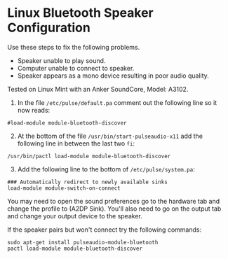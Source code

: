 Linux Bluetooth Speaker Configuration
=====================================

Use these steps to fix the following problems.
- Speaker unable to play sound.
- Computer unable to connect to speaker.
- Speaker appears as a mono device resulting in poor audio quality.

Tested on Linux Mint with an Anker SoundCore, Model: A3102.

1. In the file `/etc/pulse/default.pa` comment out the following line so it now reads:

`#load-module module-bluetooth-discover`

2. At the bottom of the file `/usr/bin/start-pulseaudio-x11` add the following line in between the last two `fi`:

`/usr/bin/pactl load-module module-bluetooth-discover`

3. Add the following line to the bottom of `/etc/pulse/system.pa`:

```
### Automatically redirect to newly available sinks
load-module module-switch-on-connect
```

You may need to open the sound preferences go to the hardware tab and change the profile to (A2DP Sink). You'll also need to go on the output tab and change your output device to the speaker.

If the speaker pairs but won't connect try the following commands:

```
sudo apt-get install pulseaudio-module-bluetooth
pactl load-module module-bluetooth-discover
```

